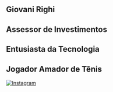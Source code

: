 ## Giovani Righi
## Assessor de Investimentos
## Entusiasta da Tecnologia
## Jogador Amador de Tênis


[![Instagram](https://img.shields.io/badge/-Instagram-%23E4405F?style=for-the-badge&logo=instagram&logoColor=white)](https://www.instagram.com/giovani.righi/)

<!--
**FlyGigio/FlyGigio** is a ✨ _special_ ✨ repository because its `README.md` (this file) appears on your GitHub profile.

Here are some ideas to get you started:


